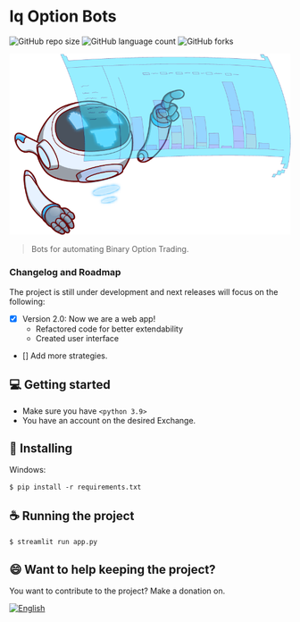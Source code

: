 # Iq Option Bots

![GitHub repo size](https://img.shields.io/github/repo-size/metheuspsc/Iq_Option_Bots?style=for-the-badge)
![GitHub language count](https://img.shields.io/github/languages/count/metheuspsc/Iq_Option_Bots?style=for-the-badge)
![GitHub forks](https://img.shields.io/github/forks/metheuspsc/Iq_Option_Bots?style=for-the-badge)


<img src="static/personagem2.png">

> Bots for automating Binary Option Trading.

### Changelog and Roadmap

The project is still under development and next releases will focus on the following:

- [x] Version 2.0: Now we are a web app!
    - Refactored code for better extendability
    - Created user interface
   
- [] Add more strategies.


## 💻 Getting started

* Make sure you have `<python 3.9>`
* You have an account on the desired Exchange.

## 🚀 Installing

Windows:
```
$ pip install -r requirements.txt
```

## ☕ Running the project

```
$ streamlit run app.py
```
## 😄 Want to help keeping the project?<br>

You want to contribute to the project? 
Make a donation on.

<a href="https://www.paypal.com/cgi-bin/webscr?cmd=_s-xclick&hosted_button_id=GSZBCGK7Z465J&source=url">
    <img src="https://raw.githubusercontent.com/iqoptionapi/iqoptionapi/master/docs/paypal-donate-button.png"
        alt="English" width="200" height="80" />
